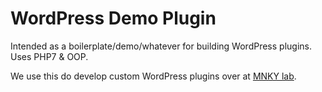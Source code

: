 # WordPress Demo Plugin

Intended as a boilerplate/demo/whatever for building WordPress plugins. Uses PHP7 & OOP.

We use this do develop custom WordPress plugins over at [MNKY lab](https://mnkylab.com).
